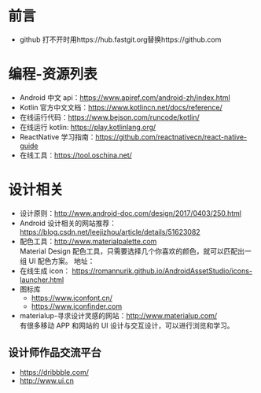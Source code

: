 # 前言

- github 打不开时用https://hub.fastgit.org替换https://github.com

# 编程-资源列表

- Android 中文 api：https://www.apiref.com/android-zh/index.html
- Kotlin 官方中文文档：https://www.kotlincn.net/docs/reference/
- 在线运行代码：https://www.bejson.com/runcode/kotlin/
- 在线运行 kotlin: https://play.kotlinlang.org/
- ReactNative 学习指南：https://github.com/reactnativecn/react-native-guide
- 在线工具：https://tool.oschina.net/

# 设计相关

- 设计原则：http://www.android-doc.com/design/2017/0403/250.html
- Android 设计相关的网站推荐：https://blog.csdn.net/leejizhou/article/details/51623082
- 配色工具：http://www.materialpalette.com  
  Material Design 配色工具，只需要选择几个你喜欢的颜色，就可以匹配出一组 UI 配色方案。
  地址：
- 在线生成 icon： https://romannurik.github.io/AndroidAssetStudio/icons-launcher.html
- 图标库
  - https://www.iconfont.cn/
  - https://www.iconfinder.com
- materialup-寻求设计灵感的网站：http://www.materialup.com/  
  有很多移动 APP 和网站的 UI 设计与交互设计，可以进行浏览和学习。

## 设计师作品交流平台

- https://dribbble.com/
- http://www.ui.cn
